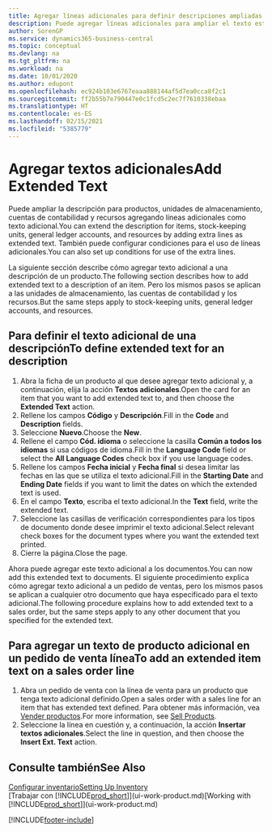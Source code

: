 ```yaml
---
title: Agregar líneas adicionales para definir descripciones ampliadas
description: Puede agregar líneas adicionales para ampliar el texto estándar que describe un producto, una cuenta y otros datos.
author: SorenGP
ms.service: dynamics365-business-central
ms.topic: conceptual
ms.devlang: na
ms.tgt_pltfrm: na
ms.workload: na
ms.date: 10/01/2020
ms.author: edupont
ms.openlocfilehash: ec924b103e6767eaaa888144af5d7ea0cca8f2c1
ms.sourcegitcommit: ff2b55b7e790447e0c1fcd5c2ec7f7610338ebaa
ms.translationtype: HT
ms.contentlocale: es-ES
ms.lasthandoff: 02/15/2021
ms.locfileid: "5385779"
---
```

# <a name="add-extended-text"></a><span data-ttu-id="40983-103">Agregar textos adicionales</span><span class="sxs-lookup"><span data-stu-id="40983-103">Add Extended Text</span></span>

<span data-ttu-id="40983-104">Puede ampliar la descripción para productos, unidades de almacenamiento, cuentas de contabilidad y recursos agregando líneas adicionales como texto adicional.</span><span class="sxs-lookup"><span data-stu-id="40983-104">You can extend the description for items, stock-keeping units, general ledger accounts, and resources by adding extra lines as extended text.</span></span> <span data-ttu-id="40983-105">También puede configurar condiciones para el uso de líneas adicionales.</span><span class="sxs-lookup"><span data-stu-id="40983-105">You can also set up conditions for use of the extra lines.</span></span>  

<span data-ttu-id="40983-106">La siguiente sección describe cómo agregar texto adicional a una descripción de un producto.</span><span class="sxs-lookup"><span data-stu-id="40983-106">The following section describes how to add extended text to a description of an item.</span></span> <span data-ttu-id="40983-107">Pero los mismos pasos se aplican a las unidades de almacenamiento, las cuentas de contabilidad y los recursos.</span><span class="sxs-lookup"><span data-stu-id="40983-107">But the same steps apply to stock-keeping units, general ledger accounts, and resources.</span></span>  

## <a name="to-define-extended-text-for-an-description"></a><span data-ttu-id="40983-108">Para definir el texto adicional de una descripción</span><span class="sxs-lookup"><span data-stu-id="40983-108">To define extended text for an description</span></span>

1. <span data-ttu-id="40983-109">Abra la ficha de un producto al que desee agregar texto adicional y, a continuación, elija la acción **Textos adicionales**.</span><span class="sxs-lookup"><span data-stu-id="40983-109">Open the card for an item that you want to add extended text to, and then choose the **Extended Text** action.</span></span>
2. <span data-ttu-id="40983-110">Rellene los campos **Código** y **Descripción**.</span><span class="sxs-lookup"><span data-stu-id="40983-110">Fill in the **Code** and **Description** fields.</span></span>
3. <span data-ttu-id="40983-111">Seleccione **Nuevo**.</span><span class="sxs-lookup"><span data-stu-id="40983-111">Choose the **New**.</span></span>
4. <span data-ttu-id="40983-112">Rellene el campo **Cód. idioma** o seleccione la casilla **Común a todos los idiomas** si usa códigos de idioma.</span><span class="sxs-lookup"><span data-stu-id="40983-112">Fill in the **Language Code** field or select the **All Language Codes** check box if you use language codes.</span></span>
5. <span data-ttu-id="40983-113">Rellene los campos **Fecha inicial** y **Fecha final** si desea limitar las fechas en las que se utiliza el texto adicional.</span><span class="sxs-lookup"><span data-stu-id="40983-113">Fill in the **Starting Date** and **Ending Date** fields if you want to limit the dates on which the extended text is used.</span></span>
6. <span data-ttu-id="40983-114">En el campo **Texto**, escriba el texto adicional.</span><span class="sxs-lookup"><span data-stu-id="40983-114">In the **Text** field, write the extended text.</span></span>
7. <span data-ttu-id="40983-115">Seleccione las casillas de verificación correspondientes para los tipos de documento donde desee imprimir el texto adicional.</span><span class="sxs-lookup"><span data-stu-id="40983-115">Select relevant check boxes for the document types where you want the extended text printed.</span></span>
8. <span data-ttu-id="40983-116">Cierre la página.</span><span class="sxs-lookup"><span data-stu-id="40983-116">Close the page.</span></span>

<span data-ttu-id="40983-117">Ahora puede agregar este texto adicional a los documentos.</span><span class="sxs-lookup"><span data-stu-id="40983-117">You can now add this extended text to documents.</span></span> <span data-ttu-id="40983-118">El siguiente procedimiento explica cómo agregar texto adicional a un pedido de ventas, pero los mismos pasos se aplican a cualquier otro documento que haya especificado para el texto adicional.</span><span class="sxs-lookup"><span data-stu-id="40983-118">The following procedure explains how to add extended text to a sales order, but the same steps apply to any other document that you specified for the extended text.</span></span>  

## <a name="to-add-an-extended-item-text-on-a-sales-order-line"></a><span data-ttu-id="40983-119">Para agregar un texto de producto adicional en un pedido de venta línea</span><span class="sxs-lookup"><span data-stu-id="40983-119">To add an extended item text on a sales order line</span></span>

1. <span data-ttu-id="40983-120">Abra un pedido de venta con la línea de venta para un producto que tenga texto adicional definido.</span><span class="sxs-lookup"><span data-stu-id="40983-120">Open a sales order with a sales line for an item that has extended text defined.</span></span> <span data-ttu-id="40983-121">Para obtener más información, vea [Vender productos](sales-how-sell-products.md).</span><span class="sxs-lookup"><span data-stu-id="40983-121">For more information, see [Sell Products](sales-how-sell-products.md).</span></span>
2. <span data-ttu-id="40983-122">Seleccione la línea en cuestión y, a continuación, la acción **Insertar textos adicionales**.</span><span class="sxs-lookup"><span data-stu-id="40983-122">Select the line in question, and then choose the **Insert Ext. Text** action.</span></span>

## <a name="see-also"></a><span data-ttu-id="40983-123">Consulte también</span><span class="sxs-lookup"><span data-stu-id="40983-123">See Also</span></span>

[<span data-ttu-id="40983-124">Configurar inventario</span><span class="sxs-lookup"><span data-stu-id="40983-124">Setting Up Inventory</span></span>](inventory-setup-inventory.md)  
<span data-ttu-id="40983-125">[Trabajar con [!INCLUDE[prod_short](includes/prod_short.md)]](ui-work-product.md)</span><span class="sxs-lookup"><span data-stu-id="40983-125">[Working with [!INCLUDE[prod_short](includes/prod_short.md)]](ui-work-product.md)</span></span>


[!INCLUDE[footer-include](includes/footer-banner.md)]